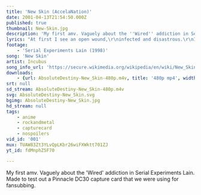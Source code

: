```yaml
---
title: 'New Skin (AccelaNation)'
date: 2001-04-13T21:54:50.000Z
published: true
thumbnail: New-Skin.jpg
description: 'My first amv. Vaguely about the ''Wired'' addiction in Serial Experiments Lain. Made to test out a Pinnacle DC30 capture card that we were using for fansubbing.'
lyrics: "At first I see an open wound,\r\ninfected and disastrous.\r\nIt breathes chaotic catastrophe,\r\nit cries to be renewed.\r\n(Please Renew Me!)\r\nIts tears are the colour of anger,\r\nthey dry to form a scab.\r\nTo the touch, its stiff and resilient,\r\nunderneath, the new skin breathes.\r\n\r\nIts all been saved...\r\nwith exception for the right parts.\r\nWhen will we be new skin?\r\n\r\nAs outwardly cliche as it may seem,\r\nyes, something under the surface says,\r\n\"C'est la vie.\"\r\nIt is a circle, there is a plan...\r\ndead skin will atrophy itself to start again.\r\nLook closely at the open wound...\r\nsee past what covers the surface\r\nUnderneath chaotic catastrophe,\r\ncreation takes stage.\r\n\r\nDead skin will atrophy itself to start again.\r\nDead skin will atrophy itself to start again.\r\nDead skin will atrophy itself to start again.\r\n\r\nIts all been saved...\r\nwith exception for the right parts.\r\nWhen will we be new skin?\r\n\r\nIts all been seen...\r\nwith exception for what could be.\r\nWhen will we be new skin?\r\n\r\nuntil the 20th century, reality was everything humans could touch, smell, see,\r\nand hear.\r\nsince the inital publication of the charged electromagnetic spectrum, humans\r\nlearned that what they can touch, smell, see, and hear...is less than one\r\nmillionth of reality.\r\n\r\nFallacious cognitions,\r\nspewed from televisions,\r\ndo mold our decisions.\r\nSo stop and take a look,\r\nand you'll see what I see now.\r\n\r\nIts all been saved...\r\nwith exception for the right parts.\r\nWhen will we be new skin?\r\n\r\nIts all been seen...\r\nwith exception for what could be.\r\nWhen will we be new skin? skin?"
footage:
    - 'Serial Experiments Lain (1998)'
song: 'New Skin'
artist: Incubus
song_info_url: 'https://secure.wikimedia.org/wikipedia/en/wiki/New_Skin_%28Incubus_song%29'
downloads:
    - {url: AbsoluteDestiny-New_Skin-480p.m4v, title: '480p mp4', width: 640, height: 480, mimetype: video/mp4}
srt: null
sd_stream: AbsoluteDestiny-New_Skin-480p.m4v
svg: AbsoluteDestiny-New_Skin.svg
bgimg: AbsoluteDestiny-New_Skin.jpg
hd_stream: null
tags:
    - anime
    - rockandmetal
    - capturecard
    - nospoilers
vid_id: '001'
mux: TUAW83Zt3YLvQpLKbr26wiFXWktt701ZJ
yt_id: fdMnphZ5F70

---
```

My first amv. Vaguely about the 'Wired' addiction in Serial Experiments Lain. Made to test out a Pinnacle DC30 capture card that we were using for fansubbing.